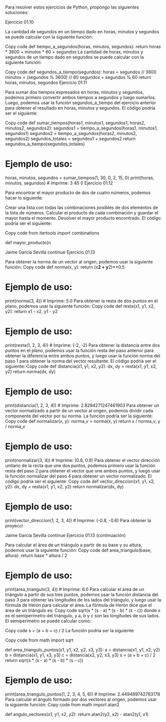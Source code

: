 Para resolver estos ejercicios de Python, propongo las siguientes soluciones:

Ejercicio 01.10

La cantidad de segundos en un tiempo dado en horas, minutos y segundos se puede calcular con la siguiente función:

Copy code
def tiempo_a_segundos(horas, minutos, segundos):
  return horas * 3600 + minutos * 60 + segundos
La cantidad de horas, minutos y segundos de un tiempo dado en segundos se puede calcular con la siguiente función:

Copy code
def segundos_a_tiempo(segundos):
  horas = segundos // 3600
  minutos = (segundos % 3600) // 60
  segundos = segundos % 60
  return horas, minutos, segundos
Ejercicio 01.11

Para sumar dos tiempos expresados en horas, minutos y segundos, podemos primero convertir ambos tiempos a segundos y luego sumarlos. Luego, podemos usar la función segundos_a_tiempo del ejercicio anterior para obtener el resultado en horas, minutos y segundos. El código podría ser el siguiente:

Copy code
def sumar_tiempos(horas1, minutos1, segundos1, horas2, minutos2, segundos2):
  segundos1 = tiempo_a_segundos(horas1, minutos1, segundos1)
  segundos2 = tiempo_a_segundos(horas2, minutos2, segundos2)
  segundos_totales = segundos1 + segundos2
  return segundos_a_tiempo(segundos_totales)

# Ejemplo de uso:
horas, minutos, segundos = sumar_tiempos(1, 30, 0, 2, 15, 0)
print(horas, minutos, segundos)  # Imprime: 3 45 0
Ejercicio 01.12

Para encontrar el mayor producto de dos de cuatro números, podemos hacer lo siguiente:

Crear una lista con todas las combinaciones posibles de dos elementos de la lista de números.
Calcular el producto de cada combinación y guardar el mayor hasta el momento.
Devolver el mayor producto encontrado.
El código podría ser el siguiente:

Copy code
from itertools import combinations

def mayor_producto(n



Jaime García Sevilla
continue
Ejercicio 01.13

Para obtener la norma de un vector al origen, podemos usar la siguiente función:
Copy code
def norma(x, y):
  return (x**2 + y**2)**0.5

# Ejemplo de uso:
print(norma(3, 4))  # Imprime: 5.0
Para obtener la resta de dos puntos en el plano, podemos usar la siguiente función:
Copy code
def resta(x1, y1, x2, y2):
  return x1 - x2, y1 - y2

# Ejemplo de uso:
print(resta(1, 2, 3, 4))  # Imprime: (-2, -2)
Para obtener la distancia entre dos puntos en el plano, podemos usar la función resta del paso anterior para obtener la diferencia entre ambos puntos, y luego usar la función norma del paso 1 para obtener la norma del vector resultante. El código podría ser el siguiente:
Copy code
def distancia(x1, y1, x2, y2):
  dx, dy = resta(x1, y1, x2, y2)
  return norma(dx, dy)

# Ejemplo de uso:
print(distancia(1, 2, 3, 4))  # Imprime: 2.8284271247461903
Para obtener un vector normalizado a partir de un vector al origen, podemos dividir cada componente del vector por su norma. La función podría ser la siguiente:
Copy code
def normalizar(x, y):
  norma_v = norma(x, y)
  return x / norma_v, y / norma_v

# Ejemplo de uso:
print(normalizar(3, 4))  # Imprime: (0.6, 0.8)
Para obtener el vector dirección unitario de la recta que une dos puntos, podemos primero usar la función resta del paso 2 para obtener el vector que une ambos puntos, y luego usar la función normalizar del paso 4 para obtener un vector normalizado. El código podría ser el siguiente:
Copy code
def vector_direccion(x1, y1, x2, y2):
  dx, dy = resta(x1, y1, x2, y2)
  return normalizar(dx, dy)

# Ejemplo de uso:
print(vector_direccion(1, 2, 3, 4))  # Imprime: (-0.8, -0.6)
Para obtener la proyecci



Jaime García Sevilla
continue
Ejercicio 01.13 (continuación)

Para calcular el área de un triángulo a partir de su base y su altura, podemos usar la siguiente función:
Copy code
def area_triangulo(base, altura):
  return base * altura / 2

# Ejemplo de uso:
print(area_triangulo(3, 4))  # Imprime: 6.0
Para calcular el área de un triángulo a partir de sus tres puntos, podemos usar la función distancia del paso 3 para obtener las longitudes de los lados del triángulo, y luego usar la fórmula de Herón para calcular el área. La fórmula de Herón dice que el área de un triángulo es:
Copy code
sqrt(s * (s - a) * (s - b) * (s - c))
donde s es el semiperímetro del triángulo, y a, b y c son las longitudes de sus lados. El semiperímetro se puede calcular como:

Copy code
s = (a + b + c) / 2
La función podría ser la siguiente:

Copy code
from math import sqrt

def area_triangulo_puntos(x1, y1, x2, y2, x3, y3):
  a = distancia(x1, y1, x2, y2)
  b = distancia(x1, y1, x3, y3)
  c = distancia(x2, y2, x3, y3)
  s = (a + b + c) / 2
  return sqrt(s * (s - a) * (s - b) * (s - c))

# Ejemplo de uso:
print(area_triangulo_puntos(1, 2, 3, 4, 5, 6))  # Imprime: 2.449489742783178
Para calcular el ángulo formado por dos vectores al origen, podemos usar la siguiente función:
Copy code
from math import atan2

def angulo_vectores(x1, y1, x2, y2):
  return atan2(y2, x2) - atan2(y1, x1)